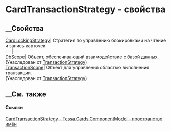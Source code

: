 # CardTransactionStrategy - свойства
##  __Свойства
[CardLockingStrategy](P_Tessa_Cards_ComponentModel_CardTransactionStrategy_CardLockingStrategy.htm)|
Стратегия по управлению блокировками на чтение и запись карточек.  
---|---  
[DbScope](P_Tessa_Platform_Data_TransactionStrategy_DbScope.htm)|  Объект,
обеспечивающий взаимодействие с базой данных.  
(Унаследован от
[TransactionStrategy](T_Tessa_Platform_Data_TransactionStrategy.htm))  
[TransactionScope](P_Tessa_Platform_Data_TransactionStrategy_TransactionScope.htm)|
Объект для управления областью выполнения транзакции.  
(Унаследован от
[TransactionStrategy](T_Tessa_Platform_Data_TransactionStrategy.htm))  
##  __См. также
#### Ссылки
[CardTransactionStrategy -
](T_Tessa_Cards_ComponentModel_CardTransactionStrategy.htm)
[Tessa.Cards.ComponentModel - пространство
имён](N_Tessa_Cards_ComponentModel.htm)
